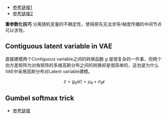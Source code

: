 

- [参考链接1](https://zhuanlan.zhihu.com/p/344938643)
- [参考链接2](https://zhuanlan.zhihu.com/p/364178598)

**重参数化技巧** 分离随机变量的不确定性，使得原先无法求导/梯度传播的中间节点可以求导。

## Contiguous latent variable in VAE

直接建模两个Contiguous variable之间的转换函数 $g$ 是很复杂的一件事，但两个协方差矩阵为对角矩阵的多维高斯分布之间的转换却是很简单的，这也是为什么VAE中采用高斯分布对Latent variable建模。

$$
z=g_{\theta}(\epsilon)=\mu_{\theta}+\sigma_{\theta}\epsilon
$$

## Gumbel softmax trick

- [参考链接](https://zhuanlan.zhihu.com/p/455084077)